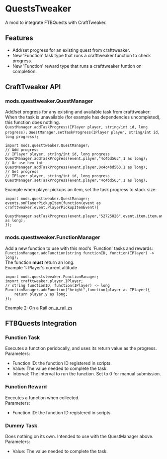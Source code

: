 # QuestsTweaker
A mod to integrate FTBQuests with CraftTweaker.  

## Features
- Add/set progress for an existing quest from crafttweaker.  
- New 'Function' task type that runs a crafttweaker function to check progress.  
- New 'Function' reward type that runs a crafttweaker funtion on completion.  

## CraftTweaker API
### mods.questtweaker.QuestManager
Add/set progress for any existing and available task from crafttweaker:  
When the task is unavailable (for example has dependencies uncompleted), this function does nothing.  
`QuestManager.addTaskProgress(IPlayer player, string/int id, long progress);`
`QuestManager.setTaskProgress(IPlayer player, string/int id, long progress);`
```
import mods.questtweaker.QuestManager;
// Add progress
// IPlayer player, string/int id, long progress
QuestManager.addTaskProgress(event.player,"4c4bd563",1 as long);
// Or use hex int
QuestManager.addTaskProgress(event.player,0x4c4bd563,1 as long);
// Set progress
// IPlayer player, string/int id, long progress
QuestManager.setTaskProgress(event.player,"4c4bd563",1 as long);
```  
Example when player pickups an item, set the task progress to stack size:
```
import mods.questtweaker.QuestManager;
events.onPlayerPickupItem(function(event as crafttweaker.event.PlayerPickupItemEvent){
    QuestManager.setTaskProgress(event.player,"52725826",event.item.item.amount as long);
});
```

### mods.questtweaker.FunctionManager
Add a new function to use with this mod's 'Function' tasks and rewards:  
`FunctionManager.addFunction(string functionID, function(IPlayer) -> long);`  
The function __must__ return an long.  
Example 1: Player's current altitude
```
import mods.queststweaker.FunctionManager;
import crafttweaker.player.IPlayer;
// string functionID, function(IPlayer) -> long
FunctionManager.addFunction("height",function(player as IPlayer){
    return player.y as long;
});
```
Example 2: On a Rail [on_a_rail.zs](Examples/on_a_rail.zs)  

## FTBQuests Integration
### Function Task
Executes a function peridocally, and uses its return value as the progress.  
Parameters:  
- Function ID: the function ID registered in scripts.  
- Value: The value needed to complete the task.  
- Interval: The interval to run the function. Set to 0 for manual submission.  

### Function Reward
Executes a function when collected.  
Parameters:  
- Function ID: the function ID registered in scripts.  

### Dummy Task
Does nothing on its own. Intended to use with the QuestManager above.  
Parameters:  
- Value: The value needed to complete the task.  